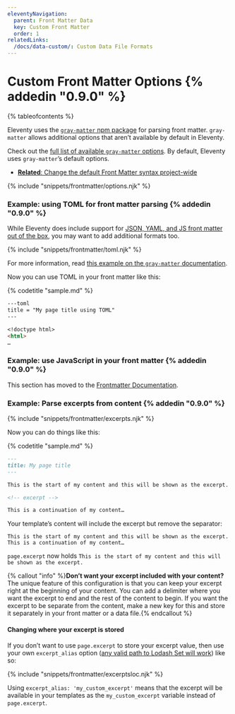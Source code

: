 ```yaml
---
eleventyNavigation:
  parent: Front Matter Data
  key: Custom Front Matter
  order: 1
relatedLinks:
  /docs/data-custom/: Custom Data File Formats
---
```


# Custom Front Matter Options {% addedin "0.9.0" %}

{% tableofcontents %}

Eleventy uses the [`gray-matter` npm package](https://www.npmjs.com/package/gray-matter) for parsing front matter. `gray-matter` allows additional options that aren’t available by default in Eleventy.

Check out the [full list of available `gray-matter` options](https://www.npmjs.com/package/gray-matter#options). By default, Eleventy uses `gray-matter`’s default options.

- [**Related**: Change the default Front Matter syntax project-wide](/docs/data-frontmatter/#change-the-default-format-project-wide)

{% include "snippets/frontmatter/options.njk" %}

### Example: using TOML for front matter parsing {% addedin "0.9.0" %}

While Eleventy does include support for [JSON, YAML, and JS front matter out of the box](/docs/data-frontmatter/#alternative-front-matter-formats), you may want to add additional formats too.

{% include "snippets/frontmatter/toml.njk" %}

For more information, read [this example on the `gray-matter` documentation](https://www.npmjs.com/package/gray-matter#optionsengines).

Now you can use TOML in your front matter like this:

{% codetitle "sample.md" %}

```markdown
---toml
title = "My page title using TOML"
---

<!doctype html>
<html>
…
```

### Example: use JavaScript in your front matter {% addedin "0.9.0" %}

This section has moved to the [Frontmatter Documentation](/docs/data-frontmatter.md#javascript-front-matter).

### Example: Parse excerpts from content {% addedin "0.9.0" %}

{% include "snippets/frontmatter/excerpts.njk" %}

Now you can do things like this:

{% codetitle "sample.md" %}

```markdown
---
title: My page title
---

This is the start of my content and this will be shown as the excerpt.

<!-- excerpt -->

This is a continuation of my content…
```

Your template’s content will include the excerpt but remove the separator:

```
This is the start of my content and this will be shown as the excerpt.
This is a continuation of my content…
```

`page.excerpt` now holds `This is the start of my content and this will be shown as the excerpt.`

{% callout "info" %}<strong>Don’t want your excerpt included with your content?</strong> The unique feature of this configuration is that you can keep your excerpt right at the beginning of your content. You can add a delimiter where you want the excerpt to end and the rest of the content to begin. If you want the excerpt to be separate from the content, make a new key for this and store it separately in your front matter or a data file.{% endcallout %}

#### Changing where your excerpt is stored

If you don’t want to use `page.excerpt` to store your excerpt value, then use your own `excerpt_alias` option ([any valid path to Lodash Set will work](https://lodash.com/docs/4.17.15#set)) like so:

{% include "snippets/frontmatter/excerptsloc.njk" %}

Using `excerpt_alias: 'my_custom_excerpt'` means that the excerpt will be available in your templates as the `my_custom_excerpt` variable instead of `page.excerpt`.
